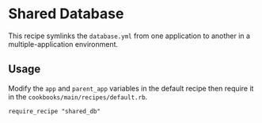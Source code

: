 # Shared Database

This recipe symlinks the `database.yml` from one application to another in a multiple-application environment.

## Usage

Modify the `app` and `parent_app` variables in the default recipe then require it in the `cookbooks/main/recipes/default.rb`.

    require_recipe "shared_db"
